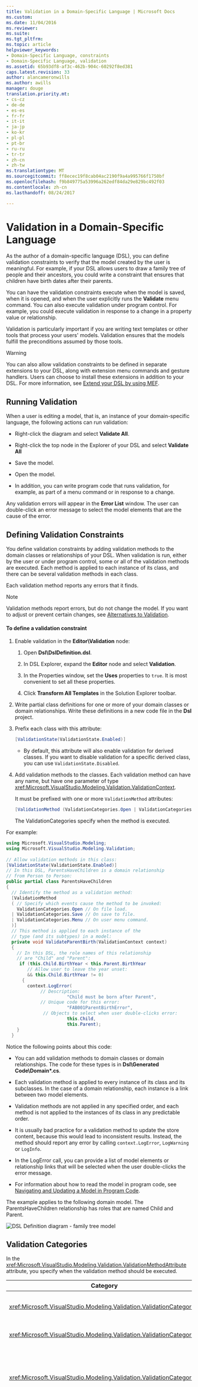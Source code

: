 ```yaml
---
title: Validation in a Domain-Specific Language | Microsoft Docs
ms.custom: 
ms.date: 11/04/2016
ms.reviewer: 
ms.suite: 
ms.tgt_pltfrm: 
ms.topic: article
helpviewer_keywords:
- Domain-Specific Language, constraints
- Domain-Specific Language, validation
ms.assetid: 65b93df8-af3c-462b-904c-60292f8ed381
caps.latest.revision: 33
author: alancameronwills
ms.author: awills
manager: douge
translation.priority.mt:
- cs-cz
- de-de
- es-es
- fr-fr
- it-it
- ja-jp
- ko-kr
- pl-pl
- pt-br
- ru-ru
- tr-tr
- zh-cn
- zh-tw
ms.translationtype: MT
ms.sourcegitcommit: ff8ecec19f8cab04ac2190f9a4a995766f1750bf
ms.openlocfilehash: f9b849775a53996a262edf84da29e829bc492f03
ms.contentlocale: zh-cn
ms.lasthandoff: 08/24/2017

---
```

# <a name="validation-in-a-domain-specific-language"></a>Validation in a Domain-Specific Language
As the author of a domain-specific language (DSL), you can define validation constraints to verify that the model created by the user is meaningful. For example, if your DSL allows users to draw a family tree of people and their ancestors, you could write a constraint that ensures that children have birth dates after their parents.  
  
 You can have the validation constraints execute when the model is saved, when it is opened, and when the user explicitly runs the **Validate** menu command. You can also execute validation under program control. For example, you could execute validation in response to a change in a property value or relationship.  
  
 Validation is particularly important if you are writing text templates or other tools that process your users' models. Validation ensures that the models fulfill the preconditions assumed by those tools.  
  
> [!WARNING]
>  You can also allow validation constraints to be defined in separate extensions to your DSL, along with extension menu commands and gesture handlers. Users can choose to install these extensions in addition to your DSL. For more information, see [Extend your DSL by using MEF](../modeling/extend-your-dsl-by-using-mef.md).  
  
## <a name="running-validation"></a>Running Validation  
 When a user is editing a model, that is, an instance of your domain-specific language, the following actions can run validation:  
  
-   Right-click the diagram and select **Validate All**.  
  
-   Right-click the top node in the Explorer of your DSL and select **Validate All**  
  
-   Save the model.  
  
-   Open the model.  
  
-   In addition, you can write program code that runs validation, for example, as part of a menu command or in response to a change.  
  
 Any validation errors will appear in the **Error List** window. The user can double-click an error message to select the model elements that are the cause of the error.  
  
## <a name="defining-validation-constraints"></a>Defining Validation Constraints  
 You define validation constraints by adding validation methods to the domain classes or relationships of your DSL. When validation is run, either by the user or under program control, some or all of the validation methods are executed. Each method is applied to each instance of its class, and there can be several validation methods in each class.  
  
 Each validation method reports any errors that it finds.  
  
> [!NOTE]
>  Validation methods report errors, but do not change the model. If you want to adjust or prevent certain changes, see [Alternatives to Validation](#alternatives).  
  
#### <a name="to-define-a-validation-constraint"></a>To define a validation constraint  
  
1.  Enable validation in the **Editor\Validation** node:  
  
    1.  Open **Dsl\DslDefinition.dsl**.  
  
    2.  In DSL Explorer, expand the **Editor** node and select **Validation**.  
  
    3.  In the Properties window, set the **Uses**  properties to `true`. It is most convenient to set all these properties.  
  
    4.  Click **Transform All Templates** in the Solution Explorer toolbar.  
  
2.  Write partial class definitions for one or more of your domain classes or domain relationships. Write these definitions in a new code file in the **Dsl** project.  
  
3.  Prefix each class with this attribute:  
  
    ```cs  
    [ValidationState(ValidationState.Enabled)]  
    ```  
  
    -   By default, this attribute will also enable validation for derived classes. If you want to disable validation for a specific derived class, you can use `ValidationState.Disabled`.  
  
4.  Add validation methods to the classes. Each validation method can have any name, but have one parameter of type <xref:Microsoft.VisualStudio.Modeling.Validation.ValidationContext>.  
  
     It must be prefixed with one or more `ValidationMethod` attributes:  
  
    ```cs  
    [ValidationMethod (ValidationCategories.Open | ValidationCategories.Save | ValidationCategories.Menu ) ]  
    ```  
  
     The ValidationCategories specify when the method is executed.  
  
 For example:  
  
```cs  
using Microsoft.VisualStudio.Modeling;  
using Microsoft.VisualStudio.Modeling.Validation;  
  
// Allow validation methods in this class:  
[ValidationState(ValidationState.Enabled)]  
// In this DSL, ParentsHaveChildren is a domain relationship  
// from Person to Person:  
public partial class ParentsHaveChildren  
{  
  // Identify the method as a validation method:  
  [ValidationMethod  
  ( // Specify which events cause the method to be invoked:  
    ValidationCategories.Open // On file load.  
  | ValidationCategories.Save // On save to file.  
  | ValidationCategories.Menu // On user menu command.  
  )]  
  // This method is applied to each instance of the   
  // type (and its subtypes) in a model:   
  private void ValidateParentBirth(ValidationContext context)     
  {  
    // In this DSL, the role names of this relationship  
    // are "Child" and "Parent":   
     if (this.Child.BirthYear < this.Parent.BirthYear   
        // Allow user to leave the year unset:  
        && this.Child.BirthYear != 0)  
      {  
        context.LogError(  
             // Description:  
                       "Child must be born after Parent",  
             // Unique code for this error:  
                       "FAB001ParentBirthError",   
              // Objects to select when user double-clicks error:  
                       this.Child,   
                       this.Parent);  
    }  
  }  
```  
  
 Notice the following points about this code:  
  
-   You can add validation methods to domain classes or domain relationships. The code for these types is in **Dsl\Generated Code\Domain\*.cs**.  
  
-   Each validation method is applied to every instance of its class and its subclasses. In the case of a domain relationship, each instance is a link between two model elements.  
  
-   Validation methods are not applied in any specified order, and each method is not applied to the instances of its class in any predictable order.  
  
-   It is usually bad practice for a validation method to update the store content, because this would lead to inconsistent results. Instead, the method should report any error by calling `context.LogError`, `LogWarning` or `LogInfo`.  
  
-   In the LogError call, you can provide a list of model elements or relationship links that will be selected when the user double-clicks the error message.  
  
-   For information about how to read the model in program code, see [Navigating and Updating a Model in Program Code](../modeling/navigating-and-updating-a-model-in-program-code.md).  
  
 The example applies to the following domain model. The ParentsHaveChildren relationship has roles that are named Child and Parent.  
  
 ![DSL Definition diagram &#45; family tree model](../modeling/media/familyt_person.png "FamilyT_Person")  
  
## <a name="validation-categories"></a>Validation Categories  
 In the <xref:Microsoft.VisualStudio.Modeling.Validation.ValidationMethodAttribute> attribute, you specify when the validation method should be executed.  
  
|Category|Execution|  
|--------------|---------------|  
|<xref:Microsoft.VisualStudio.Modeling.Validation.ValidationCategories>|When the user invokes the Validate menu command.|  
|<xref:Microsoft.VisualStudio.Modeling.Validation.ValidationCategories>|When the model file is opened.|  
|<xref:Microsoft.VisualStudio.Modeling.Validation.ValidationCategories>|When the file is saved. If there are validation errors, the user will be given the option of canceling the save operation.|  
|<xref:Microsoft.VisualStudio.Modeling.Validation.ValidationCategories>|When the file is saved. If there are errors from methods in this category, the user is warned that it might not be possible to re-open the file.<br /><br /> Use this category for validation methods that test for duplicated names or IDs, or other conditions that might cause loading errors.|  
|<xref:Microsoft.VisualStudio.Modeling.Validation.ValidationCategories>|When the ValidateCustom method is called. Validations in this category can be invoked only from program code.<br /><br /> For more information, see [Custom Validation Categories](#custom).|  
  
## <a name="where-to-place-validation-methods"></a>Where to Place Validation Methods  
 You can often achieve the same effect by placing a validation method on a different type. For example, you could add a method to the Person class instead of the ParentsHaveChildren relationship, and have it iterate through the links:  
  
```  
[ValidationState(ValidationState.Enabled)]  
public partial class Person  
{[ValidationMethod  
 ( ValidationCategories.Open   
 | ValidationCategories.Save  
 | ValidationCategories.Menu  
 )  
]  
  private void ValidateParentBirth(ValidationContext context)     
  {  
    // Iterate through ParentHasChildren links:  
    foreach (Person parent in this.Parents)  
    {  
        if (this.BirthYear <= parent.BirthYear)  
        { ...  
  
```  
  
 **Aggregating validation constraints.** To apply validation in a predictable order, define a single validation method on an owner class, such the root element of your model. This technique also lets you aggregate multiple error reports into a single message.  
  
 Drawbacks are that the combined method is less easy to manage, and that the constraints must all have the same `ValidationCategories`. We therefore recommend that you keep each constraint in a separate method if possible.  
  
 **Passing values in the context cache.** The context parameter has a dictionary into which you can place arbitrary values. The dictionary persists for the life of the validation run. A particular validation method could, for example, keep an error count in the context, and use it to avoid flooding the error window with repeated messages. For example:  
  
```cs  
List<ParentsHaveChildren> erroneousLinks;  
if (!context.TryGetCacheValue("erroneousLinks", out erroneousLinks))  
erroneousLinks = new List<ParentsHaveChildren>();  
erroneousLinks.Add(this);  
context.SetCacheValue("erroneousLinks", erroneousLinks);  
if (erroneousLinks.Count < 5) { context.LogError( ... ); }  
  
```  
  
## <a name="validation-of-multiplicities"></a>Validation of Multiplicities  
 Validation methods for checking minimum multiplicity are automatically generated for your DSL. The code is written to **Dsl\Generated Code\MultiplicityValidation.cs**. These methods take effect when you enable validation in the **Editor\Validation** node in DSL Explorer.  
  
 If you set the multiplicity of a role of a domain relationship to be 1..* or 1..1, but the user does not create a link of this relationship, a validation error message will appear.  
  
 For example, if your DSL has classes Person and Town, and a relationship PersonLivesInTown with a relationship **1..\*** at the Town role, then for each Person that has no Town, an error message will appear.  
  
## <a name="running-validation-from-program-code"></a>Running Validation from Program Code  
 You can run validation by accessing or creating a ValidationController. If you want the errors to be displayed to the user in the error window, use the ValidationController that is attached to your diagram's DocData. For example, if you are writing a menu command, `CurrentDocData.ValidationController` is available in the command set class:  
  
```cs  
using Microsoft.VisualStudio.Modeling;  
using Microsoft.VisualStudio.Modeling.Validation;  
using Microsoft.VisualStudio.Modeling.Shell;  
...  
partial class MyLanguageCommandSet   
{  
  private void OnMenuMyContextMenuCommand(object sender, EventArgs e)   
  {   
   ValidationController controller = this.CurrentDocData.ValidationController;   
...  
  
```  
  
 For more information, see [How to: Add a Command to the Shortcut Menu](../modeling/how-to-add-a-command-to-the-shortcut-menu.md).  
  
 You can also create a separate validation controller, and manage the errors yourself. For example:  
  
```cs  
using Microsoft.VisualStudio.Modeling;  
using Microsoft.VisualStudio.Modeling.Validation;  
using Microsoft.VisualStudio.Modeling.Shell;  
...  
Store store = ...;  
VsValidationController validator = new VsValidationController(s);  
// Validate all elements in the Store:  
if (!validator.Validate(store, ValidationCategories.Save))  
{  
  // Deal with errors:  
  foreach (ValidationMessage message in validator.ValidationMessages) { ... }  
}  
  
```  
  
## <a name="running-validation-when-a-change-occurs"></a>Running validation when a change occurs  
 If you want to make sure that the user is warned immediately if the model becomes invalid, you can define a store event that runs validation. For more information about store events, see [Event Handlers Propagate Changes Outside the Model](../modeling/event-handlers-propagate-changes-outside-the-model.md).  
  
 In addition to the validation code, add a custom code file to your **DslPackage** project, with content similar to the following example. This code uses the `ValidationController` that is attached to the document. This controller displays the validation errors in the [!INCLUDE[vsprvs](../code-quality/includes/vsprvs_md.md)] error list.  
  
```cs  
using System;  
using System.Linq;  
using Microsoft.VisualStudio.Modeling;  
using Microsoft.VisualStudio.Modeling.Validation;  
namespace Company.FamilyTree  
{  
  partial class FamilyTreeDocData // Change name to your DocData.  
  {  
    // Register the store event handler:   
    protected override void OnDocumentLoaded()  
    {  
      base.OnDocumentLoaded();  
      DomainClassInfo observedLinkInfo = this.Store.DomainDataDirectory  
         .FindDomainClass(typeof(ParentsHaveChildren));  
      DomainClassInfo observedClassInfo = this.Store.DomainDataDirectory  
         .FindDomainClass(typeof(Person));  
      EventManagerDirectory events = this.Store.EventManagerDirectory;  
      events.ElementAdded  
         .Add(observedLinkInfo, new EventHandler<ElementAddedEventArgs>(ParentLinkAddedHandler));  
      events.ElementDeleted.Add(observedLinkInfo, new EventHandler<ElementDeletedEventArgs>(ParentLinkDeletedHandler));  
      events.ElementPropertyChanged.Add(observedClassInfo, new EventHandler<ElementPropertyChangedEventArgs>(BirthDateChangedHandler));  
    }  
    // Handler will be called after transaction that creates a link:  
    private void ParentLinkAddedHandler(object sender,  
                                ElementAddedEventArgs e)  
    {  
      this.ValidationController.Validate(e.ModelElement,  
           ValidationCategories.Save);  
    }  
    // Called when a link is deleted:  
    private void ParentLinkDeletedHandler(object sender,   
                                ElementDeletedEventArgs e)  
    {  
      // Don't apply validation to a deleted item!   
      // - Validate store to refresh the error list.  
      this.ValidationController.Validate(this.Store,  
           ValidationCategories.Save);  
    }  
    // Called when any property of a Person element changes:  
    private void BirthDateChangedHandler(object sender,  
                      ElementPropertyChangedEventArgs e)  
    {  
      Person person = e.ModelElement as Person;  
      // Not interested in changes in other properties:  
      if (e.DomainProperty.Id != Person.BirthYearDomainPropertyId)  
          return;  
  
      // Validate all parent links to and from the person:  
      this.ValidationController.Validate(  
        ParentsHaveChildren.GetLinksToParents(person)  
        .Concat(ParentsHaveChildren.GetLinksToChildren(person))  
        , ValidationCategories.Save);  
    }  
  }  
}  
  
```  
  
 The handlers are also called after Undo or Redo operations that affect the links or elements.  
  
##  <a name="custom"></a> Custom Validation Categories  
 In addition to the standard validation categories, such as Menu and Open, you can define your own categories. You can invoke these categories from program code. The user cannot invoke them directly.  
  
 A typical use for custom categories is to define a category that tests whether the model satisfies the preconditions of a particular tool.  
  
 To add a validation method to a particular category, prefix it with an attribute like this:  
  
```cs  
[ValidationMethod(CustomCategory = "PreconditionsForGeneratePartsList")]  
[ValidationMethod(ValidationCategory.Menu)]   
private void TestForCircularLinks(ValidationContext context)   
{...}  
  
```  
  
> [!NOTE]
>  You can prefix a method with as many `[ValidationMethod()]` attributes as you want. You can add a method to both custom and standard categories.  
  
 To invoke a custom validation:  
  
```cs  
  
// Invoke all validation methods in a custom category:   
validationController.ValidateCustom  
  (store, // or a list of model elements  
   "PreconditionsForGeneratePartsList");  
```  
  
##  <a name="alternatives"></a> Alternatives to Validation  
 Validation constraints report errors, but do not change the model. If, instead, you want to prevent the model becoming invalid, you can use other techniques.  
  
 However, these techniques are not recommended. It is usually better to let the user decide how to correct an invalid model.  
  
 **Adjust the change to restore the model to validity.** For example, if the user sets a property above the allowed maximum, you could reset the property to the maximum value. To do this, define a rule. For more information, see [Rules Propagate Changes Within the Model](../modeling/rules-propagate-changes-within-the-model.md).  
  
 **Roll back the transaction if an invalid change is attempted.** You could also define a rule for this purpose, but in some cases it is possible to override a property handler **OnValueChanging()**, or to override a method such as `OnDeleted().` To roll back a transaction, use `this.Store.TransactionManager.CurrentTransaction.Rollback().` For more information, see [Domain Property Value Change Handlers](../modeling/domain-property-value-change-handlers.md).  
  
> [!WARNING]
>  Make sure that the user knows that the change has been adjusted or rolled back. For example, use `System.Windows.Forms.MessageBox.Show("message").`  
  
## <a name="see-also"></a>See Also  
 [Navigating and Updating a Model in Program Code](../modeling/navigating-and-updating-a-model-in-program-code.md)   
 [Event Handlers Propagate Changes Outside the Model](../modeling/event-handlers-propagate-changes-outside-the-model.md)
